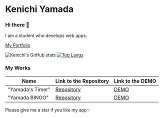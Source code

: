 # Kenichi Yamada
### Hi there 👋
I am a student who develops web apps. 

[My Portfolio](https://r-40021.github.io/)

![Kenichi's GitHub stats](https://github-readme-stats.vercel.app/api?username=r-40021&show_icons=true) 
[![Top Langs](https://github-readme-stats.vercel.app/api/top-langs/?username=r-40021)](https://github.com/anuraghazra/github-readme-stats)
### My Works
| Name | Link to the Repository | Link to the DEMO |
| ---- | ---- | ---- |
| "Yamada's Timer" | [Repository](https://github.com/r-40021/countdown-timer) | [DEMO](https://r-40021.github.io/countdown-timer/) |
| "Yamada BINGO" | [Repository](https://github.com/r-40021/bingo) | [DEMO](https://r-40021.github.io/bingo/) |

Please give me a star if you like my app✨
